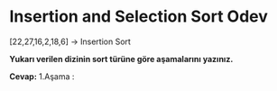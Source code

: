 # Insertion and Selection Sort Odev

[22,27,16,2,18,6] -> Insertion Sort

**Yukarı verilen dizinin sort türüne göre aşamalarını yazınız.**

**Cevap:**
1.Aşama : 
